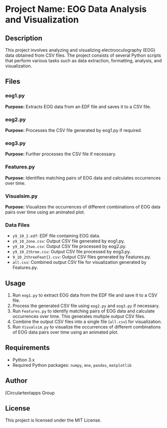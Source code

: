 # Project Name: EOG Data Analysis and Visualization

## Description
This project involves analyzing and visualizing electrooculography (EOG) data obtained from CSV files. The project consists of several Python scripts that perform various tasks such as data extraction, formatting, analysis, and visualization.

## Files

### eog1.py
**Purpose:** Extracts EOG data from an EDF file and saves it to a CSV file.

### eog2.py
**Purpose:** Processes the CSV file generated by eog1.py if required.

### eog3.py
**Purpose:** Further processes the CSV file if necessary.

### Features.py
**Purpose:** Identifies matching pairs of EOG data and calculates occurrences over time.

### Visualsim.py
**Purpose:** Visualizes the occurrences of different combinations of EOG data pairs over time using an animated plot.

### Data Files
- `y9_10_2.edf`: EDF file containing EOG data.
- `y9_10_2one.csv`: Output CSV file generated by eog1.py.
- `y9_10_2two.csv`: Output CSV file processed by eog2.py.
- `y9_10_2three.csv`: Output CSV file processed by eog3.py.
- `9_10_2threeFeat{}.csv`: Output CSV files generated by Features.py.
- `all.csv`: Combined output CSV file for visualization generated by Features.py.

## Usage
1. Run `eog1.py` to extract EOG data from the EDF file and save it to a CSV file.
2. Process the generated CSV file using `eog2.py` and `eog3.py` if necessary.
3. Run `Features.py` to identify matching pairs of EOG data and calculate occurrences over time. This generates multiple output CSV files.
4. Combine the output CSV files into a single file (`all.csv`) for visualization.
5. Run `Visualsim.py` to visualize the occurrences of different combinations of EOG data pairs over time using an animated plot.

## Requirements
- Python 3.x
- Required Python packages: `numpy`, `mne`, `pandas`, `matplotlib`

## Author
[Circulartextapps Group

## License
This project is licensed under the MIT License.

